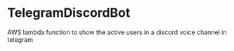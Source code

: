 # TelegramDiscordBot
AWS lambda function to show the active users in a discord voice channel in telegram 
